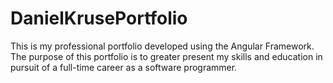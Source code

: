 # DanielKrusePortfolio

This is my professional portfolio developed using the Angular Framework. The purpose of this portfolio is to greater present my skills and education in pursuit of a full-time career as a software programmer.
